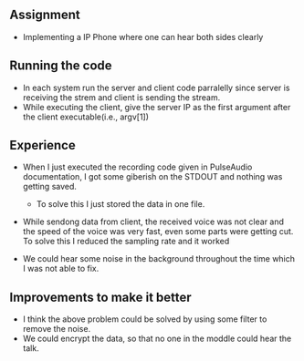 ## Assignment
* Implementing a IP Phone where one can hear both sides clearly

## Running the code
* In each system run the server and client code parralelly since server is receiving the strem and client is sending the stream.
* While executing the client, give the server IP as the first argument after the client executable(i.e., argv[1])

## Experience
* When I just executed the recording code given in PulseAudio documentation, I got some giberish on the STDOUT and nothing was getting saved.
  * To solve this I just stored the data in one file.
* While sendong data from client, the received voice was not clear and the speed of the voice was very fast, even some parts were getting cut.
  To solve this I reduced the sampling rate and it worked
  
* We could hear some noise in the background throughout the time which I was not able to fix.

## Improvements to make it better
* I think the above problem could be solved by using some filter to remove the noise.
* We could encrypt the data, so that no one in the moddle could hear the talk.
